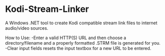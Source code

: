 # Kodi-Stream-Linker
A Windows .NET tool to create Kodi compatible stream link files to internet audio/video sources. 

How to Use:
-Enter a valid HTTP(S) URL and then choose a directory/filename and a properly formatted .STRM file is generated for you.
-Clear input fields resets the input textbox for a new URL to be entered.
